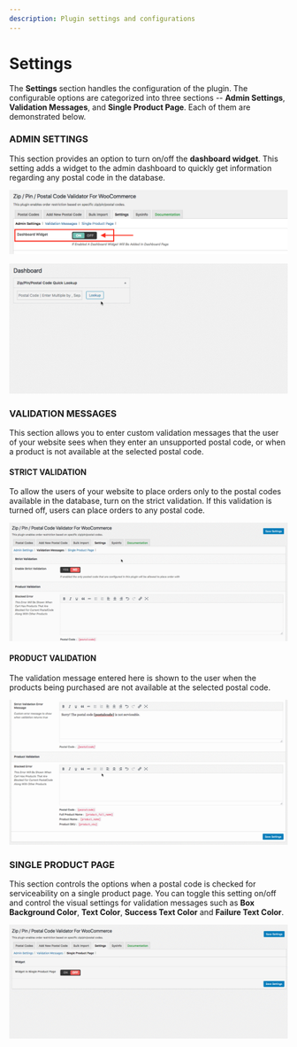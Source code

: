 ```yaml
---
description: Plugin settings and configurations
---
```


# Settings

The **Settings** section handles the configuration of the plugin. The configurable options are categorized into three sections -- **Admin Settings**, **Validation Messages**, and **Single Product Page**. Each of them are demonstrated below.

### ADMIN SETTINGS

This section provides an option to turn on/off the **dashboard widget**. This setting adds a widget to the admin dashboard to quickly get information regarding any postal code in the database.

![](.gitbook/assets/screen-shot-2020-03-21-at-8.08.50-am.png)

![](.gitbook/assets/jeyqgtols3.gif)

### VALIDATION MESSAGES

This section allows you to enter custom validation messages that the user of your website sees when they enter an unsupported postal code, or when a product is not available at the selected postal code.

#### STRICT VALIDATION

To allow the users of your website to place orders only to the postal codes available in the database, turn on the strict validation. If this validation is turned off, users can place orders to any postal code.

![](.gitbook/assets/vyd8xmdu8w.gif)

#### PRODUCT VALIDATION

The validation message entered here is shown to the user when the products being purchased are not available at the selected postal code.

![](.gitbook/assets/itmzwmj4eb.gif)

### SINGLE PRODUCT PAGE

This section controls the options when a postal code is checked for serviceability on a single product page. You can toggle this setting on/off and control the visual settings for validation messages such as **Box Background Color**, **Text Color**, **Success Text Color** and **Failure Text Color**.

![](.gitbook/assets/lwue6e6qyg.gif)



